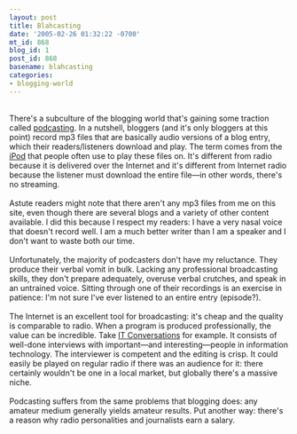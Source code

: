 ```yaml
---
layout: post
title: Blahcasting
date: '2005-02-26 01:32:22 -0700'
mt_id: 868
blog_id: 1
post_id: 868
basename: blahcasting
categories:
- blogging-world
---
```

<br />There's a subculture of the blogging world that's gaining some traction called <a href="http://en.wikipedia.org/wiki/Podcasting">podcasting</a>. In a nutshell, bloggers (and it's only bloggers at this point) record mp3 files that are basically audio versions of a blog entry, which their readers/listeners download and play. The term comes from the <a href="http://www.apple.com/ipod/">iPod</a> that people often use to play these files on. It's different from radio because it is delivered over the Internet and it's different from Internet radio because the listener must download the entire file&#x2014;in other words, there's no streaming.<br /><br />Astute readers might note that there aren't any mp3 files from me on this site, even though there are several blogs and a variety of other content available. I did this because I respect my readers: I have a very nasal voice that doesn't record well. I am a much better writer than I am a speaker and I don't want to waste both our time.<br /><br />Unfortunately, the majority of podcasters don't have my reluctance. They produce their verbal vomit in bulk. Lacking any professional broadcasting skills, they don't prepare adequately, overuse verbal crutches, and speak in an untrained voice. Sitting through one of their recordings is an exercise in patience: I'm not sure I've ever listened to an entire entry (episode?).<br /><br />The Internet is an excellent tool for broadcasting: it's cheap and the quality is comparable to radio. When a program is produced professionally, the value can be incredible. Take <a href="http://www.itconversations.com/">IT Conversations</a> for example. It consists of well-done interviews with important&#x2014;and interesting&#x2014;people in information technology. The interviewer is competent and the editing is crisp. It could easily be played on regular radio if there was an audience for it: there certainly wouldn't be one in a local market, but globally there's a massive niche.<br /><br />Podcasting suffers from the same problems that blogging does: any amateur medium generally yields amateur results. Put another way: there's a reason why radio personalities and journalists earn a salary.<br /><br /><br />
